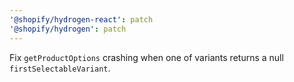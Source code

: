 ```yaml
---
'@shopify/hydrogen-react': patch
'@shopify/hydrogen': patch
---
```


Fix `getProductOptions` crashing when one of variants returns a null `firstSelectableVariant`.
